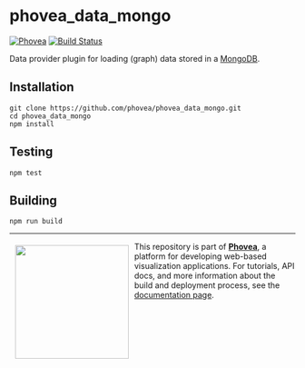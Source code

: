 phovea_data_mongo 
=====================
[![Phovea][phovea-image]][phovea-url] [![Build Status][circleci-image]][circleci-url] 


Data provider plugin for loading (graph) data stored in a [MongoDB](https://www.mongodb.com/).

Installation
------------

```
git clone https://github.com/phovea/phovea_data_mongo.git
cd phovea_data_mongo
npm install
```

Testing
-------

```
npm test
```

Building
--------

```
npm run build
```



***

<a href="https://caleydo.org"><img src="http://caleydo.org/assets/images/logos/caleydo.svg" align="left" width="200px" hspace="10" vspace="6"></a>
This repository is part of **[Phovea](http://phovea.caleydo.org/)**, a platform for developing web-based visualization applications. For tutorials, API docs, and more information about the build and deployment process, see the [documentation page](http://phovea.caleydo.org).


[phovea-image]: https://img.shields.io/badge/Phovea-Server%20Plugin-10ACDF.svg
[phovea-url]: https://phovea.caleydo.org
[circleci-image]: https://circleci.com/gh/phovea/phovea_data_mongo.svg?style=shield
[circleci-url]: https://circleci.com/gh/phovea/phovea_data_mongo

